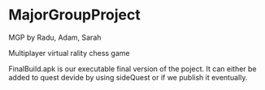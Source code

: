 # MajorGroupProject

MGP by Radu, Adam, Sarah

Multiplayer virtual rality chess game

FinalBuild.apk is our executable final version of the poject. It can either be added to quest devide by using sideQuest or if we publish it eventually.
